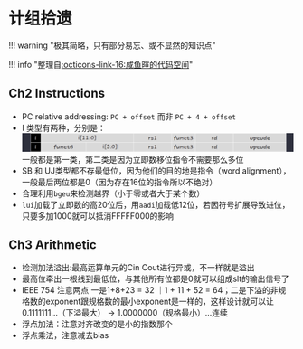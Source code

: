 # 计组拾遗
!!! warning "极其简略，只有部分易忘、或不显然的知识点"

!!! info "整理自[:octicons-link-16:咸鱼暄的代码空间](https://xuan-insr.github.io/computer_organization/1_prelude/)"
## Ch2 Instructions

- PC relative addressing: `PC + offset` 而非 `PC + 4 + offset`
- I 类型有两种，分别是：
  ![](images/CO_review/2023-03-30-21-57-02.png#pic)
  一般都是第一类，第二类是因为立即数移位指令不需要那么多位
- SB 和 UJ类型都不存最低位，因为他们的目的地是指令（word alignment），一般最后两位都是0（因为存在16位的指令所以不绝对）
- 合理利用`bgeu`来检测越界（小于零或者大于某个数）
- `lui`加载了立即数的高20位后，用`aadi`加载低12位，若因符号扩展导致进位，只要多加1000就可以抵消FFFFF000的影响

## Ch3 Arithmetic

- 检测加法溢出:最高运算单元的Cin Cout进行异或，不一样就是溢出
- 最高位牵出一根线到最低位，与其他所有位都是0就可以组成slt的输出信号了
- IEEE 754 注意两点 一是1+8+23 = 32 ｜1 + 11 + 52 = 64；二是下溢的非规格数的exponent跟规格数的最小exponent是一样的，这样设计就可以让 0.1111111...（下溢最大） -> 1.0000000（规格最小）...连续
- 浮点加法：注意对齐改变的是小的指数那个
- 浮点乘法，注意减去bias

